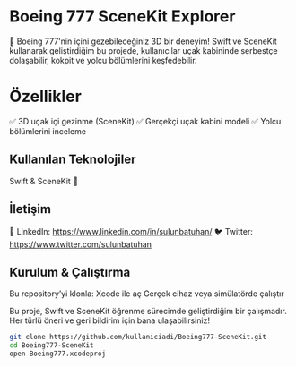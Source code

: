 # Boeing 777 SceneKit Explorer

🚀 Boeing 777'nin içini gezebileceğiniz 3D bir deneyim! Swift ve SceneKit kullanarak geliştirdiğim bu projede, kullanıcılar uçak kabininde serbestçe dolaşabilir, kokpit ve yolcu bölümlerini keşfedebilir.

# Özellikler

✅ 3D uçak içi gezinme (SceneKit)
✅ Gerçekçi uçak kabini modeli
✅ Yolcu bölümlerini inceleme

## Kullanılan Teknolojiler
Swift & SceneKit 🚀

## İletişim
💼 LinkedIn: https://www.linkedin.com/in/sulunbatuhan/
🐦 Twitter: https://www.twitter.com/sulunbatuhan

## Kurulum & Çalıştırma

Bu repository’yi klonla:
Xcode ile aç
Gerçek cihaz veya simülatörde çalıştır


Bu proje, Swift ve SceneKit öğrenme sürecimde geliştirdiğim bir çalışmadır. Her türlü öneri ve geri bildirim için bana ulaşabilirsiniz!

```bash
git clone https://github.com/kullaniciadi/Boeing777-SceneKit.git
cd Boeing777-SceneKit
open Boeing777.xcodeproj

